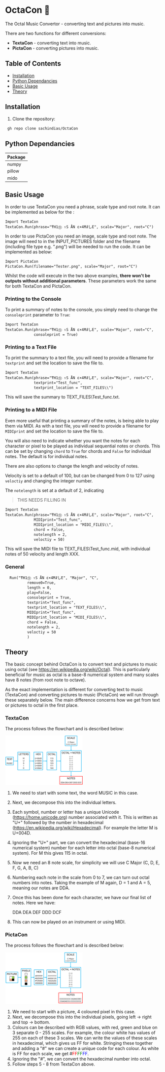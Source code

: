 # OctaCon 🎵
The Octal Music Convertor - converting text and pictures into music.

There are two functions for different conversions:
 - **TextaCon** - converting text into music.
 - **PictaCon** - converting pictures into music.

## Table of Contents
- [Installation](#installation)
- [Python Dependancies](#python-dependancies)
- [Basic Usage](#basic-usage)
- [Theory](#theory)

## Installation
1. Clone the repository:
```bash
 gh repo clone sachindias/OctaCon
```

## Python Dependancies
| Package |
|----------|
| numpy |
| pillow |
| mido |

## Basic Usage

In order to use TextaCon you need a phrase, scale type and root note.
It can be implemented as below for the :

```
Import TextaCon
TextaCon.Run(phrase="₸H1Ⓢ ↿S ÅN ε×4M☧しE", scale="Major", root="C")
```

In order to use PictaCon you need an image, scale type and root note.
The image will need to in the INPUT_PICTURES folder and the filename (including file type e.g. ".png") will be needed to run the code. 
It can be implemented as below:

```
Import PictaCon
PictaCon.Run(filename="Tester.png", scale="Major", root="C")
```

Whilst the code will execute in the two above examples, **there won't be outputs without additional parameters**. These parameters work the same for both TextaCon and PictaCon.

### Printing to the Console

To print a summary of notes to the console, you simply need to change the `consoleprint` parameter to `True`:

```
Import TextaCon
TextaCon.Run(phrase="₸H1Ⓢ ↿S ÅN ε×4M☧しE", scale="Major", root="C",
             consoleprint = True)
```

### Printing to a Text File

To print the summary to a text file, you will need to provide a filename for `textprint` and set the location to save the file to. 

```
Import TextaCon
TextaCon.Run(phrase="₸H1Ⓢ ↿S ÅN ε×4M☧しE", scale="Major", root="C",
             textprint="Test_func",
             textprint_location = "TEXT_FILES\\")
```


This will save the summary to TEXT_FILES\\Test_func.txt.

### Printing to a MIDI File

Even more useful that printing a summary of the notes, is being able to play them via MIDI. 
As with a text file, you will need to provide a filename for `MIDIprint` and set the location to save the file to.

You will also need to indicate whether you want the notes for each character or pixel to be played as individual sequential notes or chords. 
This can be set by changing `chord` to `True` for chords and `False` for individual notes.
The default is for individual notes.

There are also options to change the length and velocity of notes. 

Velocity is set to a default of 100, but can be changed from 0 to 127 using `veloctiy` and changing the integer number.

The `notelength` is set at a default of 2, indicating 
>THIS NEEDS FILLING IN

```
Import TextaCon
TextaCon.Run(phrase="₸H1Ⓢ ↿S ÅN ε×4M☧しE", scale="Major", root="C",
             MIDIprint="Test_func",
             MIDIprint_location = "MIDI_FILES\\",
             chord = False,
             notelength = 2,
             veloctiy = 50)
```

This will save the MIDI file to TEXT_FILES\\Test_func.mid, with individual notes of 50 velocity and length XXX.

### General

      Run("₸H1Ⓢ ↿S ÅN ε×4M☧しE", "Major", "C",
              remove0=True, 
              length = 0, 
              play=False, 
              consoleprint = True,
              textprint="Test_func",
              textprint_location = "TEXT_FILES\\",
              MIDIprint="Test_func",
              MIDIprint_location = "MIDI_FILES\\",
              chord = False,
              notelength = 2,
              veloctiy = 50
              )

## Theory
The basic concept behind OctaCon is to convert text and pictures to music using octal (see https://en.wikipedia.org/wiki/Octal). 
This is particularly beneficial for music as octal is a base-8 numerical system and many scales have 8 notes (from root note to octave). 

As the exact implementation is different for converting text to music (TextaCon) and converting pictures to music (PictaCon) we will run through these separately below. 
The main difference concerns how we get from text or pictures to octal in the first place.

### TextaCon
The process follows the flowchart and is described below:

<img src="OctaCon/SUPPORTING_FILES/TextaCon_flowchart.png" alt="TextaCon Flowchart" style="width:50%;" />

1. We need to start with some text, the word MUSIC in this case.
2. Next, we decompose this into the individual letters.
3. Each symbol, number or letter has a unique Unicode (https://home.unicode.org) number associated with it. 
This is written as "U+" followed by the number in hexadecimal (https://en.wikipedia.org/wiki/Hexadecimal). 
For example the letter M is U+004D. 
4. Ignoring the "U+" part, we can convert the hexadecimal (base-16 numerical system) number for each letter into octal (base-8 numerical system).
For M this gives 115 in octal.
5. Now we need an 8 note scale, for simplicity we will use C Major (C, D, E, F, G, A, B, C)
6. Numbering each note in the scale from 0 to 7, we can turn out octal numbers into notes. 
Taking the example of M again, D = 1 and A = 5, meaning our notes are DDA. 
7. Once this has been done for each character, we have our final list of notes. Here we have:

    DDA DEA DEF DDD DCF

8. This can now be played on an instrument or using MIDI.



### PictaCon
The process follows the flowchart and is described below:

<img src="OctaCon/SUPPORTING_FILES/PictaCon_flowchart.png" alt="PictaCon Flowchart" style="width:50%;" />

1. We need to start with a picture, 4 coloured pixel in this case.
2. Next, we decompose this into the individual pixels, going left → right and top → bottom.
3. Colours can be described with RGB values, with red, green and blue on 3 separate 0 - 255 scales. 
For example, the colour white has values of 255 on each of these 3 scales. 
We can write the values of these scales in hexadecimal, which gives us FF for white.
Stringing these together and adding a "#" we can create a unique code for each colour. 
As white is FF for each scale, we get #<span style="color: red;">FF</span><span style="color: green;">FF</span><span style="color: blue;">FF</span>.
4. Ignoring the "#", we can convert the hexadecimal number into octal.
5. Follow steps 5 - 8 from TextaCon above. 


